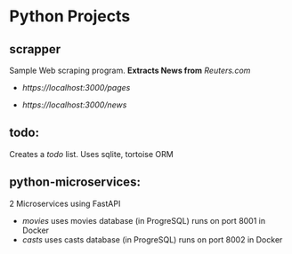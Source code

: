 # Python Projects 

## scrapper
Sample Web scraping program.
**Extracts News from** *Reuters.com*
- *https://localhost:3000/pages*

- *https://localhost:3000/news*

## todo:
Creates a *todo* list. Uses sqlite, tortoise ORM


## python-microservices:
2 Microservices using FastAPI
- *movies* uses movies database (in ProgreSQL) runs on port 8001 in Docker
- *casts* uses casts database (in ProgreSQL) runs on port 8002 in Docker
